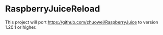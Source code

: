 # RaspberryJuiceReload
This project will port https://github.com/zhuowei/RaspberryJuice to version 1.20.1 or higher.
